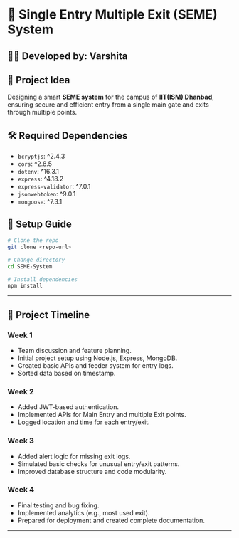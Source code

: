 

# 🚧 Single Entry Multiple Exit (SEME) System

## 👩‍💻 Developed by: **Varshita**

## 📌 Project Idea

Designing a smart **SEME system** for the campus of **IIT(ISM) Dhanbad**, ensuring secure and efficient entry from a single main gate and exits through multiple points.

## 🛠 Required Dependencies

* `bcryptjs`: ^2.4.3
* `cors`: ^2.8.5
* `dotenv`: ^16.3.1
* `express`: ^4.18.2
* `express-validator`: ^7.0.1
* `jsonwebtoken`: ^9.0.1
* `mongoose`: ^7.3.1

## 🚀 Setup Guide

```bash
# Clone the repo
git clone <repo-url>

# Change directory
cd SEME-System

# Install dependencies
npm install
```

---

## 📅 Project Timeline

### Week 1

* Team discussion and feature planning.
* Initial project setup using Node.js, Express, MongoDB.
* Created basic APIs and feeder system for entry logs.
* Sorted data based on timestamp.

### Week 2

* Added JWT-based authentication.
* Implemented APIs for Main Entry and multiple Exit points.
* Logged location and time for each entry/exit.

### Week 3

* Added alert logic for missing exit logs.
* Simulated basic checks for unusual entry/exit patterns.
* Improved database structure and code modularity.

### Week 4

* Final testing and bug fixing.
* Implemented analytics (e.g., most used exit).
* Prepared for deployment and created complete documentation.

---

